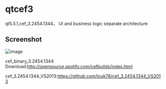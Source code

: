 # qtcef3

qt5.5.1,cef_3.2454.1344，
UI and business logic  separate architecture

Screenshot
-------
![image](https://github.com/louk78/qtcef3/blob/master/qtcef3wnd.PNG)


cef_binary_3.2454.1344 Download:http://opensource.spotify.com/cefbuilds/index.html

cef_3.2454.1344_VS2013:https://github.com/louk78/cef_3.2454.1344_VS2013
